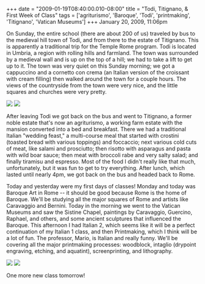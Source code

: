 +++
date = "2009-01-19T08:40:00.010-08:00"
title = "Todi, Titignano, & First Week of Class"
tags = ['agriturismo', 'Baroque', 'Todi', 'printmaking', 'Titignano', 'Vatican Museums']
+++
January 20, 2009, 11:06pm

On Sunday, the entire school (there are about 200 of us) traveled by bus to the medieval hill town of Todi, and from there to the estate of Titignano. This is apparently a traditional trip for the Temple Rome program. Todi is located in Umbria, a region with rolling hills and farmland. The town was surrounded by a medieval wall and is up on the top of a hill; we had to take a lift to get up to it. The town was very quiet on this Sunday morning; we got a cappuccino and a cornetto con crema (an Italian version of the croissant with cream filling) then walked around the town for a couple hours. The views of the countryside from the town were very nice, and the little squares and churches were very pretty.

![](http://2.bp.blogspot.com/_BPRHjFkCSTM/SXbxNaCIOjI/AAAAAAAAFH0/0EHFLJ88rNM/s1600/IMG_0215.JPG)
![](http://4.bp.blogspot.com/_BPRHjFkCSTM/SXbxNdPeS5I/AAAAAAAAFH8/P6njOjsB39Q/s1600/IMG_0232.JPG)

After leaving Todi we got back on the bus and went to Titignano, a former noble estate that's now an agriturismo, a working farm estate with the mansion converted into a bed and breakfast. There we had a traditional Italian "wedding feast," a multi-course meal that started with crostini (toasted bread with various toppings) and foccaccio; next various cold cuts of meat, like salami and prosciutto; then risotto with asparagus and pasta with wild boar sauce; then meat with broccoli rabe and very salty salad; and finally tiramisu and espresso. Most of the food I didn't really like that much, unfortunately, but it was fun to get to try everything. After lunch, which lasted until nearly 4pm, we got back on the bus and headed back to Rome.

Today and yesterday were my first days of classes! Monday and today was Baroque Art in Rome -- it should be good because Rome is the home of Baroque. We'll be studying all the major squares of Rome and artists like Caravaggio and Bernini. Today in the morning we went to the Vatican Museums and saw the Sistine Chapel, paintings by Caravaggio, Guercino, Raphael, and others, and some ancient sculptures that influenced the Baroque.  This afternoon I had Italian 2, which seems like it will be a perfect continuation of my Italian 1 class, and then Printmaking, which I think will be a lot of fun.  The professor, Mario, is Italian and really funny.  We'll be covering all the major printmaking processes: woodblock, intaglio (drypoint engraving, etching, and aquatint), screenprinting, and lithography.

![](http://4.bp.blogspot.com/_BPRHjFkCSTM/SXbxRQLWDCI/AAAAAAAAFIM/bHHi5a-LoH8/s1600/IMG_0294.JPG)
![](http://4.bp.blogspot.com/_BPRHjFkCSTM/SXbxRb8iaXI/AAAAAAAAFIE/7R7TKbbbhmU/s1600/IMG_0261.JPG)

One more new class tomorrow!
